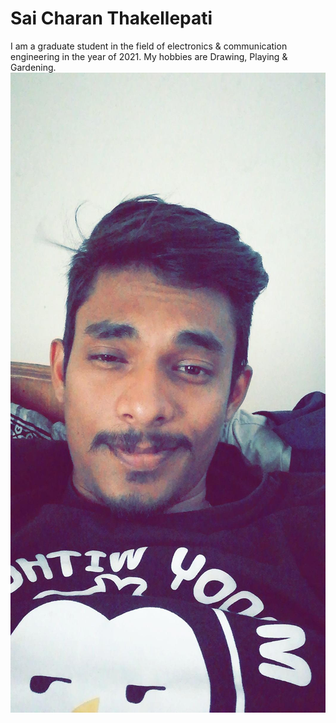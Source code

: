 # Sai Charan Thakellepati
I am a graduate student in the field of electronics & communication engineering in the year of 2021.
My hobbies are Drawing, Playing & Gardening.
![Myphoto](img.png)